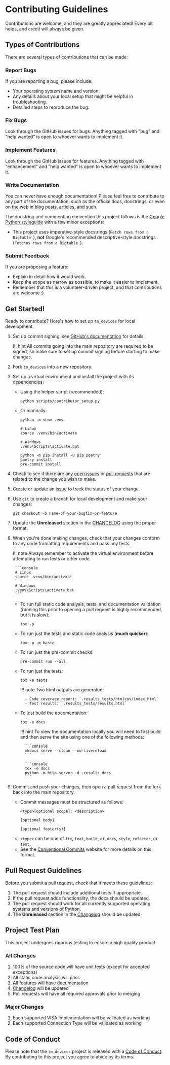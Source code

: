 # Contributing Guidelines

Contributions are welcome, and they are greatly appreciated! Every bit helps,
and credit will always be given.

## Types of Contributions

There are several types of contributions that can be made:

### Report Bugs

If you are reporting a bug, please include:

- Your operating system name and version.
- Any details about your local setup that might be helpful in troubleshooting.
- Detailed steps to reproduce the bug.

### Fix Bugs

Look through the GitHub issues for bugs. Anything tagged with "bug" and "help
wanted" is open to whoever wants to implement it.

### Implement Features

Look through the GitHub issues for features. Anything tagged with "enhancement"
and "help wanted" is open to whoever wants to implement it.

### Write Documentation

You can never have enough documentation! Please feel free to contribute to any
part of the documentation, such as the official docs, docstrings, or even on the
web in blog posts, articles, and such.

The docstring and commenting convention this project follows is the
[Google Python styleguide](https://google.github.io/styleguide/pyguide.html#s3.8-comments-and-docstrings)
with a few minor exceptions:

- This project uses imperative-style docstrings (`Fetch rows from a Bigtable.`),
    **not** Google's recommended descriptive-style docstrings
    (`Fetches rows from a Bigtable.`).

### Submit Feedback

If you are proposing a feature:

- Explain in detail how it would work.
- Keep the scope as narrow as possible, to make it easier to implement.
- Remember that this is a volunteer-driven project, and that contributions are
    welcome :)

## Get Started!

Ready to contribute? Here's how to set up `tm_devices` for local development.

1. Set up commit signing, see [GitHub's documentation](https://docs.github.com/en/authentication/managing-commit-signature-verification/about-commit-signature-verification) for details.

    !!! hint
        All commits going into the main repository are required to be signed, so make sure
        to set up commit signing before starting to make changes.

2. Fork `tm_devices` into a new repository.

3. Set up a virtual environment and install the project with its dependencies:

    - Using the helper script (recommended):
        ```console
        python scripts/contributor_setup.py
        ```
    - Or manually:
        ```console
        python -m venv .env
        ```
        ```console
        # Linux
        source .venv/bin/activate

        # Windows
        .venv\Scripts\activate.bat
        ```
        ```console
        python -m pip install -U pip poetry
        poetry install
        pre-commit install
        ```

4. Check to see if there are any [open issues](https://github.com/tektronix/tm_devices/issues) or [pull requests](https://github.com/tektronix/tm_devices/pulls) that are related to the change you wish to make.

5. Create or update an [issue](https://github.com/tektronix/tm_devices/issues) to track the status of your change.

6. Use `git` to create a branch for local development and make your changes:

    ```console
    git checkout -b name-of-your-bugfix-or-feature
    ```

7. Update the **Unreleased** section in the [CHANGELOG](./CHANGELOG.md) using the proper format.

8. When you're done making changes, check that your changes conform to any code
    formatting requirements and pass any tests.

    !!! note
        Always remember to activate the virtual environment before attempting to run tests or other code.

        ```console
        # Linux
        source .venv/bin/activate

        # Windows
        .venv\Scripts\activate.bat
        ```

    - To run full static code analysis, tests, and documentation validation
        (running this prior to opening a pull request is highly recommended, but it is slow):

        ```console
        tox -p
        ```

    - To run just the tests and static code analysis (**much quicker**):

        ```console
        tox -p -m basic
        ```

    - To run just the pre-commit checks:

        ```console
        pre-commit run --all
        ```

    - To run just the tests:

        ```console
        tox -e tests
        ```

        !!! note
            Two html outputs are generated:

            - Code coverage report: `.results_tests/htmlcov/index.html`
            - Test results: `.results_tests/results.html`

    - To just build the documentation:

        ```console
        tox -e docs
        ```

        !!! hint
            To view the documentation locally you will need to first build and then serve the site using one of the following methods:

            ```console
            mkdocs serve --clean --no-livereload
            ```

            ```console
            tox -e docs
            python -m http.server -d .results_docs
            ```

9. Commit and push your changes, then open a pull request from
    the fork back into the main repository.

    - Commit messages must be structured as follows:
        ```
        <type>[optional scope]: <description>

        [optional body]

        [optional footer(s)]
        ```
    - `<type>` can be one of `fix`, `feat`, `build`, `ci`, `docs`, `style`,
        `refactor`, or `test`.
    - See the
        [Conventional Commits](https://www.conventionalcommits.org/en/v1.0.0/)
        website for more details on this format.

## Pull Request Guidelines

Before you submit a pull request, check that it meets these guidelines:

1. The pull request should include additional tests if appropriate.
2. If the pull request adds functionality, the docs should be updated.
3. The pull request should work for all currently supported operating systems
    and versions of Python.
4. The **Unreleased** section in the [Changelog](./CHANGELOG.md) should be updated.

## Project Test Plan

This project undergoes rigorous testing to ensure a high quality product.

### All Changes

1. 100% of the source code will have unit tests (except for accepted exceptions)
2. All static code analysis will pass
3. All features will have documentation
4. [Changelog](./CHANGELOG.md) will be updated
5. Pull requests will have all required approvals prior to merging

### Major Changes

1. Each supported VISA Implementation will be validated as working
2. Each supported Connection Type will be validated as working

## Code of Conduct

Please note that the `tm_devices` project is released with a
[Code of Conduct](./CODE_OF_CONDUCT.md). By contributing to this project you agree
to abide by its terms.
